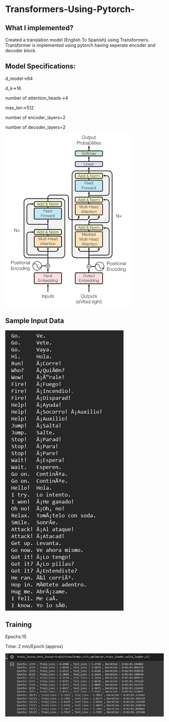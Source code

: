 # Transformers-Using-Pytorch-

## What I implemented?
Created a translation model (English To Spanish) using Transformers.
Transformer is implemented using pytorch having seperate encoder and decoder block.

## Model Specifications:
d_model->64

d_k->16

number of attention_heads->4

max_len->512

number of encoder_layers=2

number of decoder_layers=2

![Alt text](/transformer_structure.png)

## Sample Input Data

![Alt text](/sample_input.png)
## Training
Epochs:15

Time: 2 min/Epoch (approx)

![Alt text](/Training.png)
